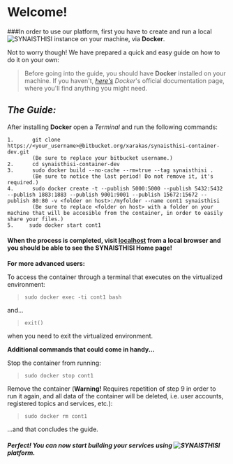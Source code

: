 # **Welcome!**

###In order to use our platform, first you have to create and run a local ![SYNAISTHISI][1] instance on your machine, via **Docker**.


Not to worry though! We have prepared a quick and easy guide on how to do it on your own:


>Before going into the guide, you should have **Docker** installed on your machine. If you haven't,  [*here's*][2] *Docker*'s official documentation page, where you'll find anything you might need.

## *The Guide:*
After installing **Docker** open a *Terminal* and run the following commands:


    1.      git clone https://<your_username>@bitbucket.org/xarakas/synaisthisi-container-dev.git 
            (Be sure to replace your bitbucket username.)
    2.      cd synaisthisi-container-dev
    3.      sudo docker build --no-cache --rm=true --tag synaisthisi . 
            (Be sure to notice the last period! Do not remove it, it's required.)
    4.      sudo docker create -t --publish 5000:5000 --publish 5432:5432  --publish 1883:1883 --publish 9001:9001 --publish 15672:15672 --publish 80:80 -v <folder on host>:/myfolder --name cont1 synaisthisi 
            (Be sure to replace <folder on host> with a folder on your machine that will be accesible from the container, in order to easily share your files.)
    5.     sudo docker start cont1 


#### When the process is completed, visit [localhost][3] from a local browser and you should be able to see the **SYNAISTHISI** Home page!

 **For more advanced users:**

 To access the container through a terminal that executes on the virtualized environment:

>     sudo docker exec -ti cont1 bash

 and... 

>     exit()

 when you need to exit the virtualized environment.

 **Additional commands that could come in handy...**

 Stop the container from running:

>     sudo docker stop cont1

 Remove the container (**Warning!** Requires repetition of step 9 in order to run it again, and all data of the container will be deleted, i.e. user accounts, registered topics and services, etc.):

>     sudo docker rm cont1

...and that concludes the guide.

#### *Perfect! You can now start building your services using ![SYNAISTHISI][1] platform.*




[1]: https://bitbucket.org/xarakas/syntelesis/raw/8e432c309c180daa0fb5a049928808dadf245075/syndelesis/ClientAppSyndelesis/dist/assets/synaisthisi_anim.gif "SYNAISTHISI gif"
[2]: https://docs.docker.com/ "Docker documentation"
[3]: http://localhost/ "localhost"